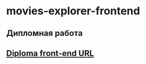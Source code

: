 # movies-explorer-frontend
## Дипломная работа

## [Diploma front-end URL](https://movies-explorer.kkom.nomoredomains.work)